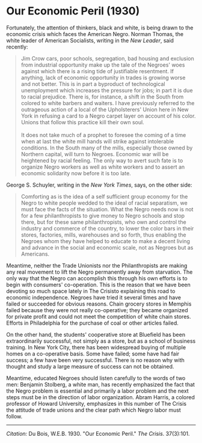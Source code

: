 <!--
title:   Our Economic Peril
author:  Du Bois, W.E.B.
journal: The Crisis
year:    1930
volume:  37
issue:   3
pages:   101
-->
# Our Economic Peril (1930)

Fortunately, the attention of thinkers, black and white, is being drawn to the economic crisis which faces the American Negro. Norman Thomas, the white leader of American Socialists, writing in the *New Leader*, said recently:

> Jim Crow cars, poor schools, segregation, bad housing and exclusion from industrial opportunity make up the tale of the Negroes' woes against which there is a rising tide of justifiable resentment. If anything, lack of economic opportunity in trades is growing worse and not better. This is in part a byproduct of technological unemployment which increases the pressure for jobs; in part it is due to racial prejudice. There is, for instance, a shift in the South from colored to white barbers and waiters. I have previously referred to the outrageous action of a local of the Upholsterers' Union here in New York in refusing a card to a Negro carpet layer on account of his color. Unions that follow this practice kill their own soul.    
&nbsp;    
> It does not take much of a prophet to foresee the coming of a time when at last the white mill hands will strike against intolerable conditions. In the South many of the mills, especially those owned by Northern capital, will turn to Negroes. Economic war will be heightened by racial feeling. The only way to avert such fate is to organize Negro workers as well as white workers and to assert an economic solidarity now before it is too late.

George S. Schuyler, writing in the *New York Times*, says, on the other side:

> Comforting as is the idea of a self sufficient group economy for the Negro to white people wedded to the ideal of racial separatism, we must face the facts of the situation. What the Negro needs now is not for a few philanthropists to give money to Negro schools and stop there, but for these same philanthropists, who own and control the industry and commerce of the country, to lower the color bars in their stores, factories, mills, warehouses and so forth, thus enabling the Negroes whom they have helped to educate to make a decent living and advance in the social and economic scale, not as Negroes but as Americans.

Meantime, neither the Trade Unionists nor the Philanthropists are making any real movement to lift the Negro permanently away from starvation. The only way that the Negro can accomplish this through his own efforts is to begin with consumers' co-operation. This is the reason that we have been devoting so much space lately in <span class = "small-caps">The Crisis</span>to explaining this road to economic independence. Negroes have tried it several times and have failed or succeeded for obvious reasons. Chain grocery stores in Memphis failed because they were not really co-operative; they became organized for private profit and could not meet the competition of white chain stores. Efforts in Philadelphia for the purchase of coal or other articles failed.

On the other hand, the students' cooperative store at Bluefield has been extraordinarily successful, not simply as a store, but as a school of business training. In New York City, there has been widespread buying of multiple homes on a co-operative basis. Some have failed; some have had fair success; a few have been very successful. There is no reason why with thought and study a large measure of success can not be obtained.

Meantime, educated Negroes should listen carefully to the words of two men: Benjamin Stolberg, a white man, has recently emphasized the fact that the Negro problem is essential and primarily a labor problem and the next steps must be in the direction of labor organization. Abram Harris, a colored professor of Howard University, emphasizes in this number of <span class = "small-caps">The Crisis</span> the attitude of trade unions and the clear path which Negro labor must follow.

_________________
*Citation:* Du Bois, W.E.B. 1930. "Our Economic Peril." *The Crisis*. 37(3):101.